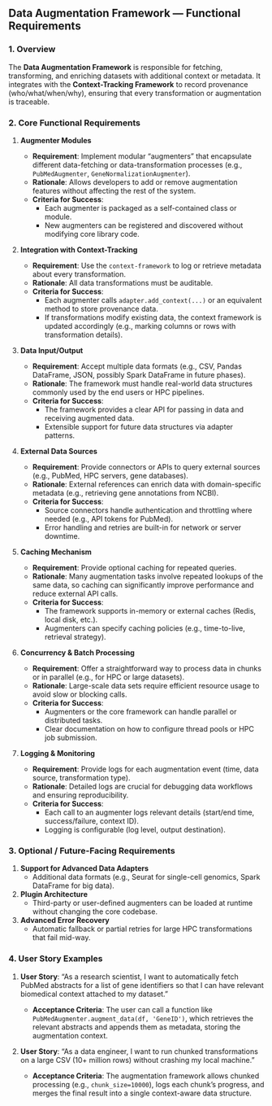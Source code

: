 ## Data Augmentation Framework — Functional Requirements

### 1. Overview
The **Data Augmentation Framework** is responsible for fetching, transforming, and enriching datasets with additional context or metadata. It integrates with the **Context-Tracking Framework** to record provenance (who/what/when/why), ensuring that every transformation or augmentation is traceable.

### 2. Core Functional Requirements

1. **Augmenter Modules**  
   - **Requirement**: Implement modular “augmenters” that encapsulate different data-fetching or data-transformation processes (e.g., `PubMedAugmenter`, `GeneNormalizationAugmenter`).  
   - **Rationale**: Allows developers to add or remove augmentation features without affecting the rest of the system.  
   - **Criteria for Success**:  
     - Each augmenter is packaged as a self-contained class or module.  
     - New augmenters can be registered and discovered without modifying core library code.

2. **Integration with Context-Tracking**  
   - **Requirement**: Use the `context-framework` to log or retrieve metadata about every transformation.  
   - **Rationale**: All data transformations must be auditable.  
   - **Criteria for Success**:  
     - Each augmenter calls `adapter.add_context(...)` or an equivalent method to store provenance data.  
     - If transformations modify existing data, the context framework is updated accordingly (e.g., marking columns or rows with transformation details).

3. **Data Input/Output**  
   - **Requirement**: Accept multiple data formats (e.g., CSV, Pandas DataFrame, JSON, possibly Spark DataFrame in future phases).  
   - **Rationale**: The framework must handle real-world data structures commonly used by the end users or HPC pipelines.  
   - **Criteria for Success**:  
     - The framework provides a clear API for passing in data and receiving augmented data.  
     - Extensible support for future data structures via adapter patterns.

4. **External Data Sources**  
   - **Requirement**: Provide connectors or APIs to query external sources (e.g., PubMed, HPC servers, gene databases).  
   - **Rationale**: External references can enrich data with domain-specific metadata (e.g., retrieving gene annotations from NCBI).  
   - **Criteria for Success**:  
     - Source connectors handle authentication and throttling where needed (e.g., API tokens for PubMed).
     - Error handling and retries are built-in for network or server downtime.

5. **Caching Mechanism**  
   - **Requirement**: Provide optional caching for repeated queries.  
   - **Rationale**: Many augmentation tasks involve repeated lookups of the same data, so caching can significantly improve performance and reduce external API calls.  
   - **Criteria for Success**:  
     - The framework supports in-memory or external caches (Redis, local disk, etc.).  
     - Augmenters can specify caching policies (e.g., time-to-live, retrieval strategy).

6. **Concurrency & Batch Processing**  
   - **Requirement**: Offer a straightforward way to process data in chunks or in parallel (e.g., for HPC or large datasets).  
   - **Rationale**: Large-scale data sets require efficient resource usage to avoid slow or blocking calls.  
   - **Criteria for Success**:  
     - Augmenters or the core framework can handle parallel or distributed tasks.  
     - Clear documentation on how to configure thread pools or HPC job submission.

7. **Logging & Monitoring**  
   - **Requirement**: Provide logs for each augmentation event (time, data source, transformation type).  
   - **Rationale**: Detailed logs are crucial for debugging data workflows and ensuring reproducibility.  
   - **Criteria for Success**:  
     - Each call to an augmenter logs relevant details (start/end time, success/failure, context ID).  
     - Logging is configurable (log level, output destination).

### 3. Optional / Future-Facing Requirements

1. **Support for Advanced Data Adapters**  
   - Additional data formats (e.g., Seurat for single-cell genomics, Spark DataFrame for big data).  
2. **Plugin Architecture**  
   - Third-party or user-defined augmenters can be loaded at runtime without changing the core codebase.  
3. **Advanced Error Recovery**  
   - Automatic fallback or partial retries for large HPC transformations that fail mid-way.

### 4. User Story Examples

1. **User Story**: “As a research scientist, I want to automatically fetch PubMed abstracts for a list of gene identifiers so that I can have relevant biomedical context attached to my dataset.”  
   - **Acceptance Criteria**: The user can call a function like `PubMedAugmenter.augment_data(df, 'GeneID')`, which retrieves the relevant abstracts and appends them as metadata, storing the augmentation context.

2. **User Story**: “As a data engineer, I want to run chunked transformations on a large CSV (10+ million rows) without crashing my local machine.”  
   - **Acceptance Criteria**: The augmentation framework allows chunked processing (e.g., `chunk_size=10000`), logs each chunk’s progress, and merges the final result into a single context-aware data structure.